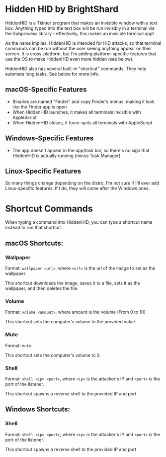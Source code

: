 # Hidden HID by BrightShard
HiddenHID is a Tkinter program that makes an invisible window with a text box. Anything typed into the text box will
be run invisibly in a terminal via the Subprocess library - effectively, this makes an invisible terminal app!

As the name implies, HiddenHID is intended for HID attacks, so that terminal commands can be run without the user
seeing anything appear on their screen. It is cross-platform, but I'm adding platform-specific features that use the OS
to make HiddenHID even more hidden (see below).

HiddenHID also has several built-in "shortcut" commands. They help automate long tasks. See below for more info.

## macOS-Specific Features
- Binaries are named "Finder" and copy Finder's menus, making it look like the Finder app is open
- When HiddenHID launches, it makes all terminals invisible with AppleScript
- When HiddenHID closes, it force-quits all terminals with AppleScript

## Windows-Specific Features
- The app doesn't appear in the app/task bar, so there's no sign that HiddenHID is actually running (minus Task Manager)

## Linux-Specific Features
So many things change depending on the distro, I'm not sure if I'll ever add Linux-specific features. If I do, they
will come after the Windows ones.

# Shortcut Commands
When typing a command into HiddenHID, you can type a shortcut name instead to run that shortcut.
## macOS Shortcuts:
### Wallpaper
Format: `wallpaper <url>`, where `<url>` is the url of the image to set as the wallpaper.

This shortcut downloads the image, saves it to a file, sets it as the wallpaper, and then deletes the file.
### Volume
Format: `volume <amount>`, where amount is the volume (From 0 to 10)

This shortcut sets the computer's volume to the provided value.
### Mute
Format: `mute`

This shortcut sets the computer's volume to 0.
### Shell
Format: `shell <ip> <port>`, where `<ip>` is the attacker's IP and `<port>` is the port of the listener.

This shortcut spawns a reverse shell to the provided IP and port.
## Windows Shortcuts:
### Shell
Format: `shell <ip> <port>`, where `<ip>` is the attacker's IP and `<port>` is the port of the listener.

This shortcut spawns a reverse shell to the provided IP and port.